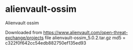alienvault-ossim
================

Alienvault ossim

Downloaded from https://www.alienvault.com/open-threat-exchange/projects file alienvault-ossim_5.0.2.tar.gz md5 = c322f0f642cc54edb882750ef135ed93
